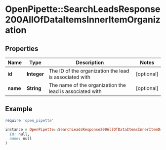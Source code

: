 # OpenPipette::SearchLeadsResponse200AllOfDataItemsInnerItemOrganization

## Properties

| Name | Type | Description | Notes |
| ---- | ---- | ----------- | ----- |
| **id** | **Integer** | The ID of the organization the lead is associated with | [optional] |
| **name** | **String** | The name of the organization the lead is associated with | [optional] |

## Example

```ruby
require 'open_pipette'

instance = OpenPipette::SearchLeadsResponse200AllOfDataItemsInnerItemOrganization.new(
  id: null,
  name: null
)
```

